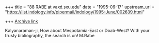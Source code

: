 +++
title = "88 RABE at vaxd.sxu.edu"
date = "1995-06-17"
upstream_url = "https://list.indology.info/pipermail/indology/1995-June/002639.html"

+++
[Archive link](https://list.indology.info/pipermail/indology/1995-June/002639.html)

Kalyanaraman-ji,
	How about Mespotamia-East
	or Doab-West?
With your trusty bibliography, the search is on!
M.Rabe





